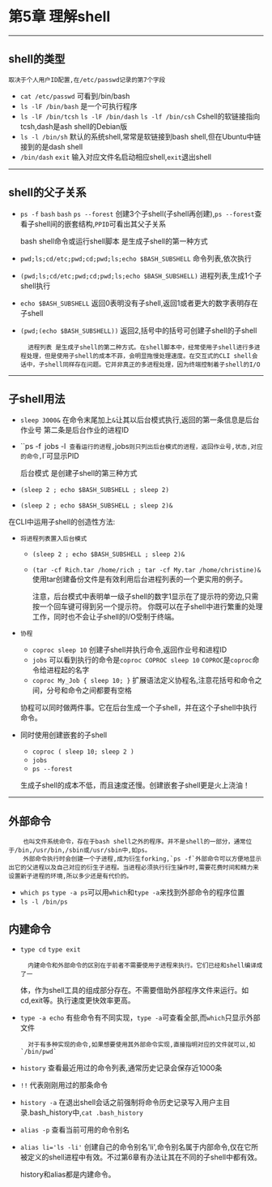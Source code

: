 # 第5章 理解shell
    

---
## shell的类型

    取决于个人用户ID配置,在/etc/passwd记录的第7个字段
- `cat /etc/passwd` 可看到/bin/bash
- `ls -lF /bin/bash` 是一个可执行程序
- `ls -lF /bin/tcsh` `ls -lF /bin/dash` `ls -lf /bin/csh` Cshell的软链接指向tcsh,dash是ash shell的Debian版
- `ls -l /bin/sh` 默认的系统shell,常常是软链接到bash shell,但在Ubuntu中链接到的是dash shell
- `/bin/dash` `exit` 输入对应文件名启动相应shell,`exit`退出shell

---

## shell的父子关系
- `ps -f` `bash` `bash` `ps --forest` 创建3个子shell(子shell再创建),`ps --forest`查看子shell间的嵌套结构,`PPID`可看出其父子关系
    
    
    bash shell命令或运行shell脚本 是生成子shell的第一种方式
- `pwd;ls;cd/etc;pwd;cd;pwd;ls;echo $BASH_SUBSHELL` 命令列表,依次执行
- `(pwd;ls;cd/etc;pwd;cd;pwd;ls;echo $BASH_SUBSHELL)` 进程列表,生成1个子shell执行
- `echo $BASH_SUBSHELL` 返回0表明没有子shell,返回1或者更大的数字表明存在子shell
- `(pwd;(echo $BASH_SUBSHELL))` 返回2,括号中的括号可创建子shell的子shell

    
        进程列表 是生成子shell的第二种方式。在shell脚本中，经常使用子shell进行多进程处理，但是使用子shell的成本不菲，会明显拖慢处理速度。在交互式的CLI shell会话中，子shell同样存在问题。它并非真正的多进程处理，因为终端控制着子shell的I/O
---

## 子shell用法
- `sleep 3000&` 在命令末尾加上`&`让其以后台模式执行,返回的第一条信息是后台作业号 第二条是后台作业的进程ID
- ``ps -f` `jobs -l` 查看运行的进程,`jobs`则只列出后台模式的进程，返回作业号,状态,对应的命令,`l`可显示PID


    后台模式 是创建子shell的第三种方式

- `(sleep 2 ; echo $BASH_SUBSHELL ; sleep 2)`
- `(sleep 2 ; echo $BASH_SUBSHELL ; sleep 2)&`
    
在CLI中运用子shell的创造性方法:

- `将进程列表置入后台模式`
    - `(sleep 2 ; echo $BASH_SUBSHELL ; sleep 2)&`
    - `(tar -cf Rich.tar /home/rich ; tar -cf My.tar /home/christine)&` 使用tar创建备份文件是有效利用后台进程列表的一个更实用的例子。
        
           
        注意，后台模式中表明单一级子shell的数字1显示在了提示符的旁边,只需按一个回车键可得到另一个提示符。
     你既可以在子shell中进行繁重的处理工作，同时也不会让子shell的I/O受制于终端。

- `协程`
    - `coproc sleep 10` 创建子shell并执行命令,返回作业号和进程ID
    - `jobs` 可以看到执行的命令是`coproc COPROC sleep 10` `COPROC`是`coproc`命令给进程起的名字
    - `coproc My_Job { sleep 10; }` 扩展语法定义协程名,注意花括号和命令之间，分号和命令之间都要有空格
    
    
    协程可以同时做两件事。它在后台生成一个子shell，并在这个子shell中执行命令。
    
- 同时使用创建嵌套的子shell
    - `coproc ( sleep 10; sleep 2 )`
    - `jobs`
    - `ps --forest`
    
    
    生成子shell的成本不低，而且速度还慢。创建嵌套子shell更是火上浇油！
    
---

## 外部命令
    
    
        也叫文件系统命令，存在于bash shell之外的程序。并不是shell的一部分，通常位于/bin,/usr/bin,/sbin或/usr/sbin中,如ps。
        外部命令执行时会创建一个子进程,成为衍生forking,`ps -f`外部命令可以方便地显示出它的父进程以及自己对应的衍生子进程。当进程必须执行衍生操作时,需要花费时间和精力来设置新子进程的环境,所以多少还是有代价的。
- `which ps` `type -a ps`可以用`which`和`type -a`来找到外部命令的程序位置
- `ls -l /bin/ps`

## 内建命令
- `type cd` `type exit`


        内建命令和外部命令的区别在于前者不需要使用子进程来执行。它们已经和shell编译成了一
    体，作为shell工具的组成部分存在。不需要借助外部程序文件来运行。如cd,exit等。执行速度更快效率更高。
- `type -a echo` 有些命令有不同实现，`type -a`可查看全部,而`which`只显示外部文件
    
    
        对于有多种实现的命令,如果想要使用其外部命令实现,直接指明对应的文件就可以,如`/bin/pwd`
- `history` 查看最近用过的命令列表,通常历史记录会保存近1000条
- `!!` 代表刚刚用过的那条命令
- `history -a` 在退出shell会话之前强制将命令历史记录写入用户主目录.bash_history中,`cat .bash_history`
- `alias -p` 查看当前可用的命令别名
- `alias li='ls -li'`  创建自己的命令别名'li',命令别名属于内部命令,仅在它所被定义的shell进程中有效。不过第6章有办法让其在不同的子shell中都有效。


    history和alias都是内建命令。